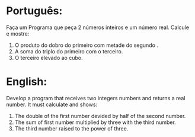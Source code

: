 # Português:

Faça um Programa que peça 2 números inteiros e um número real. Calcule e mostre:

  1. O produto do dobro do primeiro com metade do segundo .
  2. A soma do triplo do primeiro com o terceiro.
  3. O terceiro elevado ao cubo.

# English:

Develop a program that receives two integers numbers and returns a real number. It must calculate and shows:

  1. The double of the first number devided by half of the second number.
  2. The sum of first number multiplied by three with the third number.
  3. The third number raised to the power of three.
